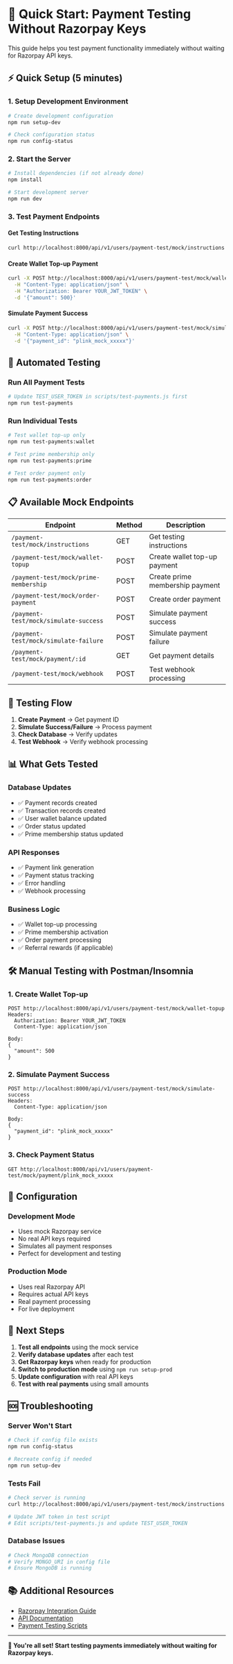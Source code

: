 # 🚀 Quick Start: Payment Testing Without Razorpay Keys

This guide helps you test payment functionality immediately without waiting for Razorpay API keys.

## ⚡ Quick Setup (5 minutes)

### 1. **Setup Development Environment**
```bash
# Create development configuration
npm run setup-dev

# Check configuration status
npm run config-status
```

### 2. **Start the Server**
```bash
# Install dependencies (if not already done)
npm install

# Start development server
npm run dev
```

### 3. **Test Payment Endpoints**

#### **Get Testing Instructions**
```bash
curl http://localhost:8000/api/v1/users/payment-test/mock/instructions
```

#### **Create Wallet Top-up Payment**
```bash
curl -X POST http://localhost:8000/api/v1/users/payment-test/mock/wallet-topup \
  -H "Content-Type: application/json" \
  -H "Authorization: Bearer YOUR_JWT_TOKEN" \
  -d '{"amount": 500}'
```

#### **Simulate Payment Success**
```bash
curl -X POST http://localhost:8000/api/v1/users/payment-test/mock/simulate-success \
  -H "Content-Type: application/json" \
  -d '{"payment_id": "plink_mock_xxxxx"}'
```

## 🧪 Automated Testing

### **Run All Payment Tests**
```bash
# Update TEST_USER_TOKEN in scripts/test-payments.js first
npm run test-payments
```

### **Run Individual Tests**
```bash
# Test wallet top-up only
npm run test-payments:wallet

# Test prime membership only
npm run test-payments:prime

# Test order payment only
npm run test-payments:order
```

## 📋 Available Mock Endpoints

| Endpoint | Method | Description |
|----------|--------|-------------|
| `/payment-test/mock/instructions` | GET | Get testing instructions |
| `/payment-test/mock/wallet-topup` | POST | Create wallet top-up payment |
| `/payment-test/mock/prime-membership` | POST | Create prime membership payment |
| `/payment-test/mock/order-payment` | POST | Create order payment |
| `/payment-test/mock/simulate-success` | POST | Simulate payment success |
| `/payment-test/mock/simulate-failure` | POST | Simulate payment failure |
| `/payment-test/mock/payment/:id` | GET | Get payment details |
| `/payment-test/mock/webhook` | POST | Test webhook processing |

## 🔄 Testing Flow

1. **Create Payment** → Get payment ID
2. **Simulate Success/Failure** → Process payment
3. **Check Database** → Verify updates
4. **Test Webhook** → Verify webhook processing

## 📊 What Gets Tested

### **Database Updates**
- ✅ Payment records created
- ✅ Transaction records created
- ✅ User wallet balance updated
- ✅ Order status updated
- ✅ Prime membership status updated

### **API Responses**
- ✅ Payment link generation
- ✅ Payment status tracking
- ✅ Error handling
- ✅ Webhook processing

### **Business Logic**
- ✅ Wallet top-up processing
- ✅ Prime membership activation
- ✅ Order payment processing
- ✅ Referral rewards (if applicable)

## 🛠️ Manual Testing with Postman/Insomnia

### **1. Create Wallet Top-up**
```
POST http://localhost:8000/api/v1/users/payment-test/mock/wallet-topup
Headers:
  Authorization: Bearer YOUR_JWT_TOKEN
  Content-Type: application/json

Body:
{
  "amount": 500
}
```

### **2. Simulate Payment Success**
```
POST http://localhost:8000/api/v1/users/payment-test/mock/simulate-success
Headers:
  Content-Type: application/json

Body:
{
  "payment_id": "plink_mock_xxxxx"
}
```

### **3. Check Payment Status**
```
GET http://localhost:8000/api/v1/users/payment-test/mock/payment/plink_mock_xxxxx
```

## 🔧 Configuration

### **Development Mode**
- Uses mock Razorpay service
- No real API keys required
- Simulates all payment responses
- Perfect for development and testing

### **Production Mode**
- Uses real Razorpay API
- Requires actual API keys
- Real payment processing
- For live deployment

## 📝 Next Steps

1. **Test all endpoints** using the mock service
2. **Verify database updates** after each test
3. **Get Razorpay keys** when ready for production
4. **Switch to production mode** using `npm run setup-prod`
5. **Update configuration** with real API keys
6. **Test with real payments** using small amounts

## 🆘 Troubleshooting

### **Server Won't Start**
```bash
# Check if config file exists
npm run config-status

# Recreate config if needed
npm run setup-dev
```

### **Tests Fail**
```bash
# Check server is running
curl http://localhost:8000/api/v1/users/payment-test/mock/instructions

# Update JWT token in test script
# Edit scripts/test-payments.js and update TEST_USER_TOKEN
```

### **Database Issues**
```bash
# Check MongoDB connection
# Verify MONGO_URI in config file
# Ensure MongoDB is running
```

## 📚 Additional Resources

- [Razorpay Integration Guide](./RAZORPAY_INTEGRATION.md)
- [API Documentation](./swagger.json)
- [Payment Testing Scripts](./scripts/test-payments.js)

---

**🎉 You're all set! Start testing payments immediately without waiting for Razorpay keys.** 